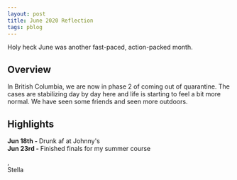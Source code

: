 ```yaml
---
layout: post
title: June 2020 Reflection
tags: pblog
---
```


Holy heck June was another fast-paced, action-packed month. 


## Overview
In British Columbia, we are now in phase 2 of coming out of quarantine. The cases are stabilizing day by day here and life is starting to feel a bit more normal. We have seen some friends and seen more outdoors. 


## Highlights
<b>Jun 18th - </b> Drunk af at Johnny's<br>
<b>Jun 23rd - </b> Finished finals for my summer course <br>


, <br>
Stella
